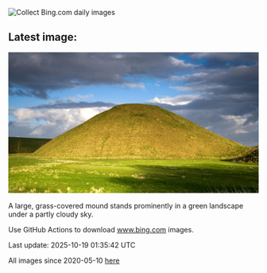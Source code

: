 ![Collect Bing.com daily images](https://github.com/counter2015/bing-daily-images/workflows/Collect%20Bing.com%20daily%20images/badge.svg)
## Latest image:
![](images/SilburyHill.jpg)

A large, grass-covered mound stands prominently in a green landscape under a partly cloudy sky.

Use GitHub Actions to download www.bing.com images.

Last update: 2025-10-19 01:35:42 UTC

All images since 2020-05-10 [here](https://github.com/counter2015/bing-daily-images/tree/master/images)
